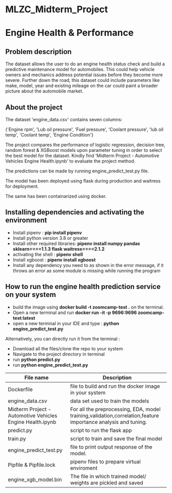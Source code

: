 # MLZC_Midterm_Project

# Engine Health & Performance
## Problem description
The dataset allows the user to do an engine health status check and build a predictive maintenance model for automobiles. This could help vehicle owners and mechanics address potential issues before they become more severe. Further down the road, this dataset could include parameters like make, model, year and existing mileage on the car could paint a broader picture about the automobile market.

## About the project

The dataset 'engine_data.csv' contains seven columns:

{'Engine rpm', 'Lub oil pressure', 'Fuel pressure', 'Coolant pressure',	'lub oil temp', 'Coolant temp',	'Engine Condition'}

The project compares the performance of logistic regression, decision tree, random forest & XGBoost models upon parameter tuning in order to select the best model for the dataset. Kindly find 'Midterm Project - Automotive Vehicles Engine Health.ipynb' to evaluate the project method.

The predictions can be made by running engine_predict_test.py file. 

The model has been deployed using flask during production and waitress for deployment.    

The same has been containarized using docker.

## Installing dependencies and activating the environment

* Install pipenv : **pip install pipenv**
* Install python version 3.8 or greater
* Install other required libraries: **pipenv install numpy pandas sklearn====1.1.3 flask waitress====2.1.2**
* activating the shell : **pipenv shell**
* Install xgboost : **pipenv install xgboost**
* Install any dependency you need to as shown in the error message, if it throws an error as some module is missing while running the program


## How to run the engine health prediction service on your system


* build the image using  **docker build -t zoomcamp-test .** on the terminal.
* Open a new terminal and run **docker run -it -p 9696:9696 zoomcamp-test:latest**
* open a new terminal in your IDE and type : **python engine_predict_test.py**

Alternatively, you can directly run it from the terminal :

* Download all the files/clone the repo to your system
* Navigate to the project directory in terminal
* run **python predict.py**
* run **python engine_predict_test.py**


|File name|Description|
|---------|-------------------------------------------------------|
|Dockerfile | file to build and run the docker image in your system|
|engine_data.csv|data set used to train the models |
|Midterm Project - Automotive Vehicles Engine Health.ipynb|For all the preprocessing, EDA, model                                        training,validation,correlation,feature importance analysis and tuning.
|predict.py|script to run the flask app|
|train.py|script to train and save the final model|
|engine_predict_test.py| file to print output response of the model.|
|Pipfile & Pipfile.lock|pipenv files to prepare virtual enviroment| 
|engine_xgb_model.bin| The file in which trained model/ weights are pickled and saved|

